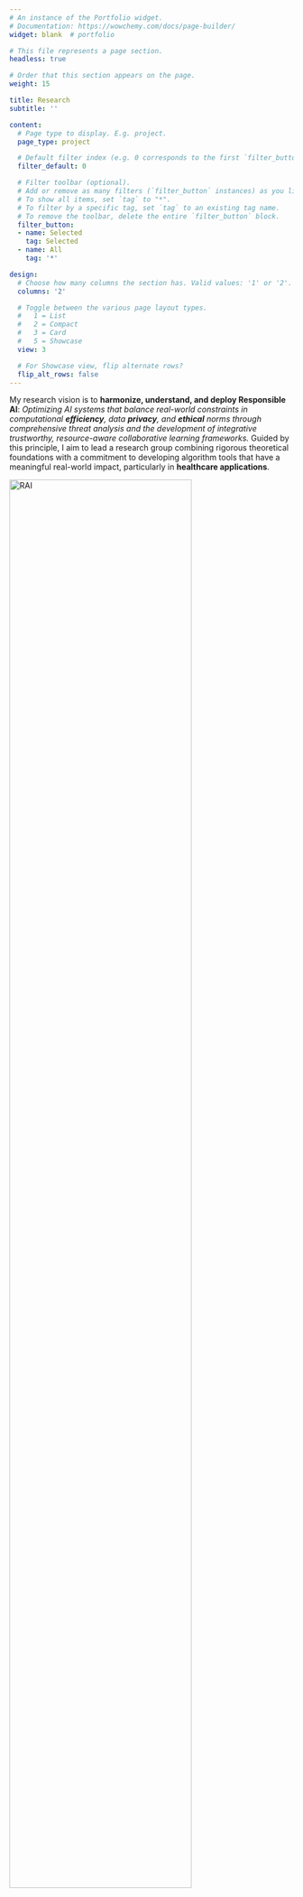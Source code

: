 ```yaml
---
# An instance of the Portfolio widget.
# Documentation: https://wowchemy.com/docs/page-builder/
widget: blank  # portfolio

# This file represents a page section.
headless: true

# Order that this section appears on the page.
weight: 15

title: Research
subtitle: ''

content:
  # Page type to display. E.g. project.
  page_type: project

  # Default filter index (e.g. 0 corresponds to the first `filter_button` instance below).
  filter_default: 0

  # Filter toolbar (optional).
  # Add or remove as many filters (`filter_button` instances) as you like.
  # To show all items, set `tag` to "*".
  # To filter by a specific tag, set `tag` to an existing tag name.
  # To remove the toolbar, delete the entire `filter_button` block.
  filter_button:
  - name: Selected
    tag: Selected
  - name: All
    tag: '*'

design:
  # Choose how many columns the section has. Valid values: '1' or '2'.
  columns: '2'

  # Toggle between the various page layout types.
  #   1 = List
  #   2 = Compact
  #   3 = Card
  #   5 = Showcase
  view: 3

  # For Showcase view, flip alternate rows?
  flip_alt_rows: false
---
```


My research vision is to **harmonize, understand, and deploy Responsible AI**: *Optimizing AI systems that balance real-world constraints in computational **efficiency**, data **privacy**, and **ethical** norms through comprehensive threat analysis and the development of integrative trustworthy, resource-aware collaborative learning frameworks.* Guided by this principle, I aim to lead a research group combining rigorous theoretical foundations with a commitment to developing algorithm tools that have a meaningful real-world impact, particularly in **healthcare applications**.

<img src="img/teaser.png" alt="RAI" style="width:80%;">

### T1: *Harmonizing* Multifaceted Values in AI Trust.

Trust in AI is complex, reflecting the intricate web of social norms and values. Pursuing only one aspect of trustworthiness while neglecting others may lead to unintended consequences.
For instance, overzealous privacy protection can come at the price of transparency, robustness, or fairness. To address these challenges, I have developed innovative collaborative learning approaches that balance key aspects of trustworthy AI, including privacy-preserving learning [<a href="/publication/2023_hybrid_fl_fin/" class="cite-link">FL4DM23&PETs23 <i class="fa fa-trophy"></i></a>] with fairness guarantees [<a href="/publication/fade2021kdd/" class="cite-link">KDD21</a>, <a href="/publication/fair-robust2023tmlr/" class="cite-link">TMLR23</a>], enhanced robustness [<a href="/publication/frp2023/" class="cite-link">AAAI23</a>, <a href="/publication/mecta2023/" class="cite-link">ICLR23a</a>], and provable computation and data efficiency [<a href="/publication/split_mix/" class="cite-link">ICLR22</a>, <a href="/publication/ondynamic/" class="cite-link">FAccT22</a>, <a href="/publication/ecos/" class="cite-link">NeurIPS22a</a>, <a href="/publication/2023dp_opt/" class="cite-link">ICLR24</a>]. These methods are designed to create AI systems that uphold individual privacy while remaining efficient, fair, and accountable.

<div class="col-lg-16 project-item isotope-item js-id-Privacy js-id-Selected js-id-LLM js-id-Large-Models">
  <div class="row align-items-center">
  <div class="col-12 col-md-6">
    <div class="summary-style mb-0 mt-0"><a href="/publication/2023dp_opt/" class="cite-link">[ICLR24 Spotlight]</a> <span href="/publication/2023dp_opt/" style="color: black;">DP-OPT: Make Large Language Model Your Privacy-Preserving Prompt Engineer</span></div>
    <div class="stream-meta article-metadata">
    <div>
      <span class="author-highlighted">Junyuan Hong</span>, <span>Jiachen T. Wang</span>, <span>Chenhui Zhang</span>, <span>Zhangheng Li</span>, <span>Bo Li</span>, <span>Zhangyang Wang</span>
    </div>
    </div>
  </div>
  <div class="col-12 col-md-6 order-first ">
  <a href="/publication/2023dp_opt/">
    <img src="/publication/2023dp_opt/featured.png" alt="DP-OPT: Make Large Language Model Your Privacy-Preserving Prompt Engineer" loading="lazy">
  </a>
  </div>
  </div>
</div>


<div class="col-lg-16 project-item isotope-item js-id-Privacy js-id-Selected js-id-LLM js-id-Large-Models">
  <div class="row align-items-center">
  <div class="col-12 col-md-6">
    <div class="summary-style mb-0 mt-0"><a href="/publication/fade2021kdd/" class="cite-link">[KDD21]</a> <span href="/publication/fade2021kdd/" style="color: black;">Federated Adversarial Debiasing for Fair and Transferable Representations</span></div>
    <div class="stream-meta article-metadata">
    <div>
    <span class="author-highlighted">
        Junyuan Hong</span>, <span>
        Zhuangdi Zhu</span>, <span>
        Shuyang Yu</span>, <span>
        Hiroko Dodge</span>, <span>
        Zhangyang Wang</span>, <span>
        Jiayu Zhou</span>
    </div>
    </div>
  </div>
  <div class="col-12 col-md-6 order-first ">
  <a href="/publication/fade2021kdd/">
    <img src="/publication/fade2021kdd/featured.png" alt="DP-OPT: Make Large Language Model Your Privacy-Preserving Prompt Engineer" loading="lazy">
  </a>
  </div>
  </div>
</div>

### T2: *Understanding* Multi-faceted Emerging Risks in GenAI Trust.

As AI evolves from traditional machine learning to generative AI (GenAI), new privacy and trust challenges arise, yet remain opaque due to the complexity of AI models. My research aims to anticipate and address these challenges by developing theoretical frameworks that generalize privacy risk analysis across AI architectures [<a href="/publication/2023neurips_i2f/" class="cite-link">NeurIPS23</a>], introducing novel threat models for generation-driven transfer learning [<a href="/publication/datafree_backdoor2023icml/" class="cite-link">ICML23</a>] and pre-trained foundation models [<a href="/publication/2023finetune_privacy/" class="cite-link">SaTML24</a>], and leveraging insights from integrative benchmarks [<a href="https://llm-pbe.github.io" class="cite-link">VLDB24 <i class="fa fa-award"></i></a>, <a href="https://decoding-comp-trust.github.io/" class="cite-link">ICML24</a>]. This deeper understanding of GenAI risks further informs the creation of collaborative or multi-agent learning paradigms that prioritize privacy [<a href="/publication/2023dp_opt/" class="cite-link">ICLR24</a>] and safety [<a href="/publication/2024guardagent/" class="cite-link">arXiv24</a>].

<div class="col-lg-16 project-item isotope-item js-id-Privacy js-id-Selected js-id-LLM js-id-Large-Models">
  <div class="row align-items-center">
  <div class="col-12 col-md-6">
    <div class="summary-style mb-0 mt-0"><a href="https://decoding-comp-trust.github.io/" class="cite-link">[ICML24]</a> <span style="color: black;">Decoding Compressed Trust: Scrutinizing the Trustworthiness of Efficient LLMs Under Compression</span></div>
    <div class="stream-meta article-metadata">
    <div>
    

  <span class="author-highlighted">
      Junyuan Hong</span><i class="author-notes fas fa-info-circle" data-toggle="tooltip" title="" data-original-title="Equal contribution"></i>, <span>
      Jinhao Duan</span><i class="author-notes fas fa-info-circle" data-toggle="tooltip" title="" data-original-title="Equal contribution"></i>, <span>
      Chenhui Zhang</span><i class="author-notes fas fa-info-circle" data-toggle="tooltip" title="" data-original-title="Equal contribution"></i>, <span>
      Zhangheng Li</span><i class="author-notes fas fa-info-circle" data-toggle="tooltip" title="" data-original-title="Equal contribution"></i>, <span>
      Chulin Xie</span>, <span>
      Kelsey Lieberman</span>, <span>
      James Diffenderfer</span>, <span>
      Brian Bartoldson</span>, <span>
      Ajay Jaiswal</span>, <span>
      Kaidi Xu</span>, <span>
      Bhavya Kailkhura</span>, <span>
      Dan Hendrycks</span>, <span>
      Dawn Song</span>, <span>
      Zhangyang Wang</span>, <span>
      Bo Li</span>
  </div>
    </div>
  </div>
  <div class="col-12 col-md-6 order-first ">
  <a href="https://decoding-comp-trust.github.io/"">
    <img src="/publication/2024decoding-comp-trust/featured.png" alt="Decoding Compressed Trust: Scrutinizing the Trustworthiness of Efficient LLMs Under Compression" loading="lazy">
  </a>
  </div>
  </div>
</div>


<div class="col-lg-16 project-item isotope-item js-id-Privacy js-id-Selected js-id-LLM js-id-Large-Models">
  <div class="row align-items-center">
  <div class="col-12 col-md-6">
    <div class="summary-style mb-0 mt-0"><a href="https://llm-pbe.github.io/" class="cite-link">[VLDB24 <i class="fa fa-award"></i>]</a> <span style="color: black;">LLM-PBE: Assessing Data Privacy in Large Language Models</span></div>
    <div class="stream-meta article-metadata">
    <div>
    <span>
        Qinbin Li</span><i class="author-notes fas fa-info-circle" data-toggle="tooltip" title="" data-original-title="Equal contribution"></i>, <span class="author-highlighted">
        Junyuan Hong</span><i class="author-notes fas fa-info-circle" data-toggle="tooltip" title="" data-original-title="Equal contribution"></i>, <span>
        Chulin Xie</span><i class="author-notes fas fa-info-circle" data-toggle="tooltip" title="" data-original-title="Equal contribution"></i>, <span>
        Jeffrey Tan</span>, <span>
        Rachel Xin</span>, <span>
        Junyi Hou</span>, <span>
        Xavier Yin</span>, <span>
        Zhun Wang</span>, <span>
        Dan Hendrycks</span>, <span>
        Zhangyang Wang</span>, <span>
        Bo Li</span>, <span>
        Bingsheng He</span>, <span>
        Dawn Song</span>
    </div>
    </div>
  </div>
  <div class="col-12 col-md-6 order-first ">
  <a href="https://llm-pbe.github.io/">
    <img src="/publication/2024llm_pbe/featured.png" alt="LLM-PBE: Assessing Data Privacy in Large Language Models" loading="lazy">
  </a>
  </div>
  </div>
</div>

### T3: *Deploying* AI Aligned with Human Norms in Dementia Healthcare.

<!-- ![](/img/health.png) -->

To ground my research in **real-world impacts**, I am actively exploring applications in *healthcare, a domain where trust, privacy, and fairness are paramount*. My projects include clinical-protocol-compliant conversational AI for dementia prevention [<a href="https://a-conect.github.io/project/" class="cite-link">ICLRW24</a>] and fair, in-home AI-driven early dementia detection [<a href="/publication/fade2021kdd/" class="cite-link">KDD21</a>, <a href="/publication/ad2020/" class="cite-link">AD20</a>]. These initiatives serve as testbeds for responsible AI principles, particularly in ensuring ethical considerations like patient autonomy, data confidentiality, and equitable access to technology, while demonstrating AI's potential to improve lives.


<div class="col-lg-16 project-item isotope-item js-id-Privacy js-id-Selected js-id-LLM js-id-Large-Models">
  <div class="row align-items-center">
  <div class="col-12 col-md-6">
    <div class="summary-style mb-0 mt-0"><a href="https://a-conect.github.io/project/" class="cite-link">[ICLRW24]</a> <span style="color: black;">A-CONECT: Designing AI-based Conversational Chatbot for Early Dementia Intervention</span></div>
    <div class="stream-meta article-metadata">
    <div>
    <span class="author-highlighted">
        Junyuan Hong</span><i class="author-notes fas fa-info-circle" data-toggle="tooltip" title="" data-original-title="Equal contribution"></i>, <span>
        Wenqing Zheng</span><i class="author-notes fas fa-info-circle" data-toggle="tooltip" title="" data-original-title="Equal contribution"></i>, <span>
        Han Meng</span>, <span>
        Siqi Liang</span>, <span>
        Anqing Chen</span>, <span>
        Hiroko H. Dodge</span>, <span>
        Jiayu Zhou</span>, <span>
        Zhangyang Wang</span>
    </div>
    </div>
  </div>
  <div class="col-12 col-md-6 order-first ">
  <a href="https://a-conect.github.io/project/">
    <img src="/publication/2024_a_conect/featured.png" alt="A-CONECT: Designing AI-based Conversational Chatbot for Early Dementia Intervention" loading="lazy">
  </a>
  </div>
  </div>
</div>


<div class="col-lg-16 project-item isotope-item js-id-Privacy js-id-Selected js-id-LLM js-id-Large-Models">
  <div class="row align-items-center">
  <div class="col-12 col-md-6">
    <div class="summary-style mb-0 mt-0"><a href="/publication/ad2020" class="cite-link">[AD20]</a> <span style="color: black;">Detecting MCI using real-time, ecologically valid data capture methodology: How to improve scientific rigor in digital biomarker analyses</span></div>
    <div class="stream-meta article-metadata">
    <div>
    <span class="author-highlighted">
        Junyuan Hong</span>, <span>
        Jeffrey Kaye</span>, <span>
        Hiroko H Dodge</span>, <span>
        Jiayu Zhou</span>
    </div>
    </div>
  </div>
  <div class="col-12 col-md-6 order-first ">
  <a href="/publication/ad2020">
    <img src="/publication/ad2020/featured.jpeg" alt="Detecting MCI using real-time, ecologically valid data capture methodology: How to improve scientific rigor in digital biomarker analyses" loading="lazy">
  </a>
  </div>
  </div>
</div>